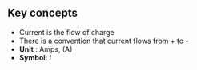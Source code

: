 ## Key concepts

- Current is the flow of charge
- There is a convention that current flows from + to -
- **Unit** : Amps, (A) 
- **Symbol**: _I_
